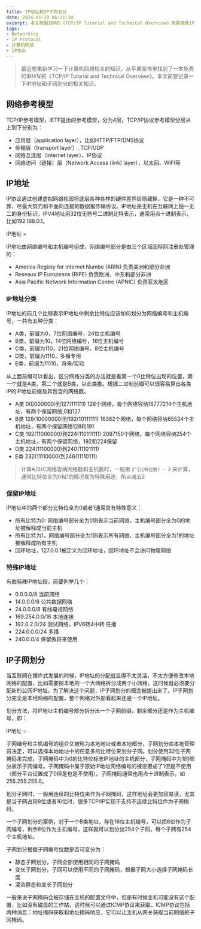 ```yaml
---
title: IP地址和IP子网划分
date: 2024-05-20 06:21:34
excerpt: 本文根据IBM的《TCP/IP Tutorial and Technical Overview》简要摘录IP地址和IP地址子网划分相关知识
tags:
- Networking
- IP Protocol
- 计算机网络
- IP协议
---
```


> 最近想重新学习一下计算机网络相关的知识，从苹果图书里找到了一本免费的IBM写的《TCP/IP Tutorial and Technical Overview》。本文简要记录一下IP地址和子网划分的相关知识。

## 网络参考模型

TCP/IP参考模型，IETF提出的参考模型，分为4层，TCP/IP协议参考模型分层从上到下分别为：

- 应用层（application layer），比如HTTP/FTP/DNS协议
- 传输层（transport layer）, TCP/UDP
- 网络互连层（internet layer），IP协议
- 网络访问（链接）层（Network Access (link) layer），以太网、WIFI等

## IP地址

IP协议通过创建虚拟网络视图将底层各种各样的硬件差异给隐藏掉，它是一种不可靠、尽最大努力和不面向连接的数据报传输协议。IP地址是主机在互联网上独一无二的身份标识，IPV4地址用32位无符号二进制比特表示，通常用点十进制表示，比如192.168.0.1。

IP地址 = <Network Number><Host Number>

IP地址由网络编号和主机编号组成，网络编号部分是由三个区域因特网注册处管理的：

- America Registy for Internet Numbe (ARIN) 负责美洲和部分非洲
- Reseaux IP Europeans (RIPE) 负责欧洲、中东和部分非洲
- Asia Pacific Network Information Centre (APNIC) 负责亚太地区

### IP地址分类

IP地址的前几个比特表示IP地址中剩余比特位应该如何划分为网络编号和主机编号，一共有五种分类：

- A类，前缀为0，7位网络编号，24位主机编号
- B类，前缀为10，14位网络编号，16位主机编号
- C类，前缀为110，21位网络编号，8位主机编号
- D类，前缀为1110，多播专用
- E类，前缀为11110，将来/实验

从上面前缀可以看出，区分网络分类的办法就是看第一个0比特位出现的位置，第一个就是A类，第二个就是B类，以此类推。根据二进制前缀可以很容易算出各类IP的IP地址前缀及其包含的网络数。

- A类 0(0000000)到127(111111) 126个网络，每个网络容纳16777214个主机地址，有两个保留网络,0和127
- B类 128(10000000)到192(10111111) 16382个网络，每个网络容纳65534个主机地址，有两个保留网络128和191
- C类 192(11000000)到224(110111111) 2097150个网络，每个网络容纳254个主机地址，有两个保留网络，192和224保留
- D类 224(11100000)到240(11101111)
- E类 232(11110000)到246(11110111)

> 计算A/B/C网络容纳网络数和主机数时，一般用 `2^{比特位数} - 2` 来计算，通常比特位全为0和1的情况视为特殊用途，所以减去2

### 保留IP地址

IP地址中的两个部分比特位全为0或者1通常具有特殊意义：

- 所有比特为0: 网络编号部分全为0则表示当前网络，主机编号部分全为0的地址被解释成当前主机
- 所有比特为1，网络编号部分全为1则表示所有网络，主机编号部分全为1的地址被解释成所有主机
- 回环地址，127.0.0.1被定义为回环地址，回环地址不会访问物理网络

### 特殊IP地址

有些特殊IP地址段，简要列举几个：

- 0.0.0.0/8 当前网络
- 14.0.0.0/8 公共数据网络
- 24.0.0.0/8 有线电视网络
- 169.254.0.0/16 本地连接
- 192.0.2.0/24 测试网络，IPV6转4中转 任播
- 224.0.0.0/24 多播
- 240.0.0/4 保留做将来使用

## IP子网划分

当互联网在爆炸式发展的时候，IP地址的分配就显得不太灵活，不太方便修改本地网络的配置，比如需要把本地的一个大网络拆分成两个小网络，这时候就必须要分配新的公网IP地址。为了解决这个问题，IP子网划分的概念被提出来了。IP子网划分完全是本地网络的配置，整个网络对外部看起来还是一个IP地址。

划分方法，将IP地址主机编号部分拆分出一个子网前缀，剩余部分还是作为主机编号，即：

IP地址 =  <Network Number><Subnet Number><Host Number>

子网编号和主机编号的组合又被称为本地地址或者本地部分，子网划分由本地管理员决定，可以选择本地地址中的任意多的比特位来划分子网。划分使用32位子网掩码来完成，子网掩码中为0的比特位标志IP地址的主机部分，子网掩码中为1的部分表示子网编号。子网掩码中属于原始IP地址网络编号的被设置成了1但是不使用（部分平台设置成了0但是也是不使用）。子网掩码通常也用点十进制表示。如255.255.255.0。

划分子网时，一般用连续的比特位来作为子网掩码，这样地址会更加容易读，尤其是当子网占用8位或者16位时，很多TCP/IP实现不支持不连续比特位作为子网掩码。

一个子网划分的案例，对于一个B类地址，存在16位主机编号，可以把8位作为子网编号，剩余8位作为主机编号，这样就可以划分出254个子网，每个子网有254个主机地址。

子网划分根据子网编号位数是否可变分为：

- 静态子网划分，子网全部使用相同的子网掩码
- 变长子网划分，子网可以使用不同的子网掩码，根据子网大小选择子网掩码长度
- 混合静态和变长子网划分

一般来说子网掩码会被存储在主机的配置文件中，但是有时候主机可能没有这个配置，比如没有磁盘的工作站，这时候可以通过ICMP协议来获取。ICMP协议包括两种消息：地址掩码获取和地址掩码响应，它可以让主机从网关获取当前网络的子网掩码。